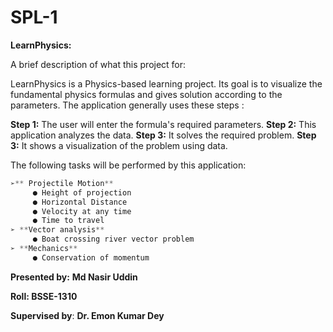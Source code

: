 # SPL-1

**LearnPhysics:**

A brief description of what this project for:


LearnPhysics is a Physics-based learning project. Its goal is to visualize the fundamental physics formulas and gives solution according to the parameters. The application generally uses these steps : 


**Step 1:** The user will enter the formula's required parameters.
**Step 2:** This application analyzes the data.
**Step 3:** It solves the required problem.
**Step 3:** It shows a visualization of the problem using data.

The following tasks will be performed by this application:

 ```c++
 ➢** Projectile Motion**
      ● Height of projection
      ● Horizontal Distance
      ● Velocity at any time
      ● Time to travel
➢ **Vector analysis**
      ● Boat crossing river vector problem
➢ **Mechanics**
      ● Conservation of momentum
 ```

**Presented by:** **Md Nasir Uddin**

**Roll: BSSE-1310**

**Supervised by**: **Dr. Emon Kumar Dey**





